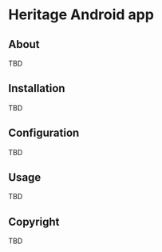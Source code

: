 Heritage Android app
=====================================


About
-----

TBD

Installation
------------

TBD

Configuration
-------------

TBD

Usage
-----

TBD


Copyright
---------

TBD
